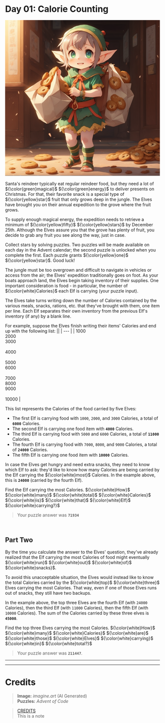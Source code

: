# Day 01: Calorie Counting

<img src=https://github.com/Kyros0718/Advent_of_Code/blob/main/Media/baby%20elf%20carrying%20bags%20of%20cookies.png>

Santa's reindeer typically eat regular reindeer food, but they need a lot of ${\color{green}magical}$ ${\color{green}energy}$ to deliver presents on Christmas. For that, their favorite snack is a special type of ${\color{yellow}star}$ fruit that only grows deep in the jungle. The Elves have brought you on their annual expedition to the grove where the fruit grows.

To supply enough magical energy, the expedition needs to retrieve a minimum of ${\color{yellow}fifty}$ ${\color{yellow}stars}$ by December 25th. Although the Elves assure you that the grove has plenty of fruit, you decide to grab any fruit you see along the way, just in case.

Collect stars by solving puzzles. Two puzzles will be made available on each day in the Advent calendar; the second puzzle is unlocked when you complete the first. Each puzzle grants ${\color{yellow}one}$ ${\color{yellow}star}$. Good luck!

The jungle must be too overgrown and difficult to navigate in vehicles or access from the air; the Elves' expedition traditionally goes on foot. As your boats approach land, the Elves begin taking inventory of their supplies. One important consideration is food - in particular, the number of ${\color{white}Calories}$ each Elf is carrying (your puzzle input).

The Elves take turns writing down the number of Calories contained by the various meals, snacks, rations, etc. that they've brought with them, one item per line. Each Elf separates their own inventory from the previous Elf's inventory (if any) by a blank line.

For example, suppose the Elves finish writing their items' Calories and end up with the following list:
||
| --- |
| 1000<br>2000<br>3000<br><br>4000<br><br>5000<br>6000<br><br>7000<br>8000<br>9000<br><br>10000 |

This list represents the Calories of the food carried by five Elves:

- The first Elf is carrying food with `1000`, `2000`, and `3000` Calories, a total of **`6000`** Calories.
- The second Elf is carrying one food item with **`4000`** Calories.
- The third Elf is carrying food with `5000` and `6000` Calories, a total of **`11000`** Calories.
- The fourth Elf is carrying food with `7000`, `8000`, and `9000` Calories, a total of **`24000`** Calories.
- The fifth Elf is carrying one food item with **`10000`** Calories.

In case the Elves get hungry and need extra snacks, they need to know which Elf to ask: they'd like to know how many Calories are being carried by the Elf carrying the ${\color{white}most}$ Calories. In the example above, this is **`24000`** (carried by the fourth Elf).

Find the Elf carrying the most Calories. ${\color{white}How}$ ${\color{white}many}$ ${\color{white}total}$ ${\color{white}Calories}$ ${\color{white}is}$ ${\color{white}that}$ ${\color{white}Elf}$ ${\color{white}carrying?}$
> Your puzzle answer was **`71934`**

<br>

##  Part Two
By the time you calculate the answer to the Elves' question, they've already realized that the Elf carrying the most Calories of food might eventually ${\color{white}run}$ ${\color{white}out}$ ${\color{white}of}$ ${\color{white}snacks}$.

To avoid this unacceptable situation, the Elves would instead like to know the total Calories carried by the ${\color{white}top}$ ${\color{white}three}$ Elves carrying the most Calories. That way, even if one of those Elves runs out of snacks, they still have two backups.

In the example above, the top three Elves are the fourth Elf (with `24000` Calories), then the third Elf (with `11000` Calories), then the fifth Elf (with `10000` Calories). The sum of the Calories carried by these three elves is **`45000`**.

Find the top three Elves carrying the most Calories. ${\color{white}How}$ ${\color{white}many}$ ${\color{white}Calories}$ ${\color{white}are}$ ${\color{white}those}$ ${\color{white}Elves}$ ${\color{white}carrying}$ ${\color{white}in}$ ${\color{white}total?}$

> Your puzzle answer was **`211447`**.
---
---
# Credits
> **Image:** _imagine.art_ (AI Generated)<br>
> **Puzzles:** _Advent of Code_

> [CREDITS]([!NOTES])  
> This is a note




